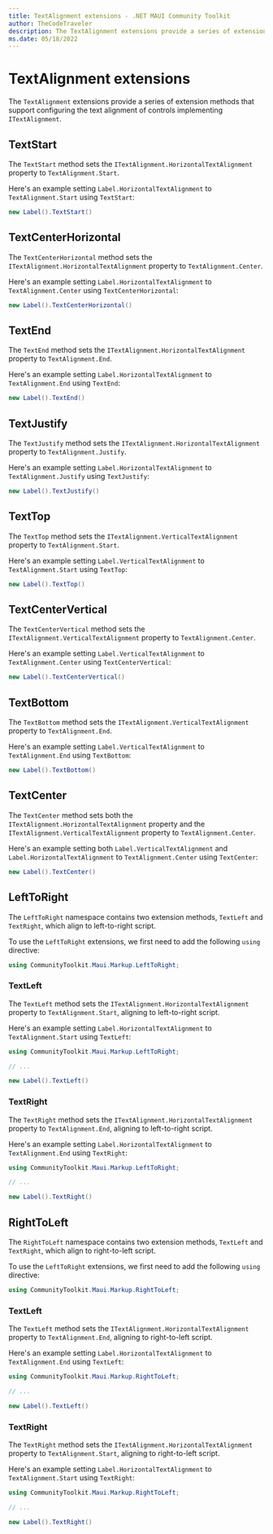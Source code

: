```yaml
---
title: TextAlignment extensions - .NET MAUI Community Toolkit
author: TheCodeTraveler
description: The TextAlignment extensions provide a series of extension methods that support configuring the text alignment of controls implementing ITextAlignment.
ms.date: 05/18/2022
---
```


# TextAlignment extensions

The `TextAlignment` extensions provide a series of extension methods that support configuring the text alignment of controls implementing `ITextAlignment`.

## TextStart

The `TextStart` method sets the `ITextAlignment.HorizontalTextAlignment` property to `TextAlignment.Start`.

Here's an example setting `Label.HorizontalTextAlignment` to `TextAlignment.Start` using `TextStart`:

```cs
new Label().TextStart()
```

## TextCenterHorizontal

The `TextCenterHorizontal` method sets the `ITextAlignment.HorizontalTextAlignment` property to `TextAlignment.Center`.

Here's an example setting `Label.HorizontalTextAlignment` to `TextAlignment.Center` using `TextCenterHorizontal`:

```cs
new Label().TextCenterHorizontal()
```

## TextEnd

The `TextEnd` method sets the `ITextAlignment.HorizontalTextAlignment` property to `TextAlignment.End`.

Here's an example setting `Label.HorizontalTextAlignment` to `TextAlignment.End` using `TextEnd`:

```cs
new Label().TextEnd()
```

## TextJustify

The `TextJustify` method sets the `ITextAlignment.HorizontalTextAlignment` property to `TextAlignment.Justify`.

Here's an example setting `Label.HorizontalTextAlignment` to `TextAlignment.Justify` using `TextJustify`:

```cs
new Label().TextJustify()
```

## TextTop

The `TextTop` method sets the `ITextAlignment.VerticalTextAlignment` property to `TextAlignment.Start`.

Here's an example setting `Label.VerticalTextAlignment` to `TextAlignment.Start` using `TextTop`:

```cs
new Label().TextTop()
```

## TextCenterVertical

The `TextCenterVertical` method sets the `ITextAlignment.VerticalTextAlignment` property to `TextAlignment.Center`.

Here's an example setting `Label.VerticalTextAlignment` to `TextAlignment.Center` using `TextCenterVertical`:

```cs
new Label().TextCenterVertical()
```

## TextBottom

The `TextBottom` method sets the `ITextAlignment.VerticalTextAlignment` property to `TextAlignment.End`.

Here's an example setting `Label.VerticalTextAlignment` to `TextAlignment.End` using `TextBottom`:

```cs
new Label().TextBottom()
```

## TextCenter

The `TextCenter` method sets both the `ITextAlignment.HorizontalTextAlignment` property and the `ITextAlignment.VerticalTextAlignment` property to `TextAlignment.Center`.

Here's an example setting both `Label.VerticalTextAlignment` and `Label.HorizontalTextAlignment` to `TextAlignment.Center` using `TextCenter`:

```cs
new Label().TextCenter()
```

## LeftToRight

The `LeftToRight` namespace contains two extension methods, `TextLeft` and `TextRight`, which align to left-to-right script.

To use the `LeftToRight` extensions, we first need to add the following `using` directive:

```cs
using CommunityToolkit.Maui.Markup.LeftToRight;
```

### TextLeft

The `TextLeft` method sets the `ITextAlignment.HorizontalTextAlignment` property to `TextAlignment.Start`, aligning to left-to-right script.

Here's an example setting `Label.HorizontalTextAlignment` to `TextAlignment.Start` using `TextLeft`:

```cs
using CommunityToolkit.Maui.Markup.LeftToRight;

// ...

new Label().TextLeft()
```

### TextRight

The `TextRight` method sets the `ITextAlignment.HorizontalTextAlignment` property to `TextAlignment.End`, aligning to left-to-right script.

Here's an example setting `Label.HorizontalTextAlignment` to `TextAlignment.End` using `TextRight`:

```cs
using CommunityToolkit.Maui.Markup.LeftToRight;

// ...

new Label().TextRight()
```

## RightToLeft

The `RightToLeft` namespace contains two extension methods, `TextLeft` and `TextRight`, which align to right-to-left script.

To use the `LeftToRight` extensions, we first need to add the following `using` directive:

```cs
using CommunityToolkit.Maui.Markup.RightToLeft;
```

### TextLeft

The `TextLeft` method sets the `ITextAlignment.HorizontalTextAlignment` property to `TextAlignment.End`, aligning to right-to-left script.

Here's an example setting `Label.HorizontalTextAlignment` to `TextAlignment.End` using `TextLeft`:

```cs
using CommunityToolkit.Maui.Markup.RightToLeft;

// ...

new Label().TextLeft()
```

### TextRight

The `TextRight` method sets the `ITextAlignment.HorizontalTextAlignment` property to `TextAlignment.Start`, aligning to right-to-left script.

Here's an example setting `Label.HorizontalTextAlignment` to `TextAlignment.Start` using `TextRight`:

```cs
using CommunityToolkit.Maui.Markup.RightToLeft;

// ...

new Label().TextRight()
```
